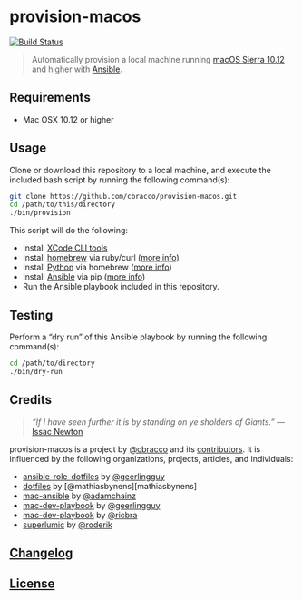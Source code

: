 # provision-macos

[![Build Status](https://travis-ci.org/cbracco/provision-macos.svg?branch=master)](https://travis-ci.org/cbracco/provision-macos)

> Automatically provision a local machine running [macOS Sierra 10.12][macos-sierra] and higher with [Ansible][ansible].

## Requirements

- Mac OSX 10.12 or higher

## Usage

Clone or download this repository to a local machine, and execute the included bash script by running the following command(s):

```bash
git clone https://github.com/cbracco/provision-macos.git
cd /path/to/this/directory
./bin/provision
```

This script will do the following:

- Install [XCode CLI tools][xcode-cli-tools]
- Install [homebrew][homebrew] via ruby/curl ([more info][homebrew])
- Install [Python][python] via homebrew ([more info][python-via-homebrew])
- Install [Ansible][ansible] via pip ([more info][ansible-via-pip])
- Run the Ansible playbook included in this repository.

## Testing

Perform a “dry run” of this Ansible playbook by running the following command(s):

```bash
cd /path/to/directory
./bin/dry-run
```

## Credits

> *“If I have seen further it is by standing on ye sholders of Giants.”*
> &mdash; [Issac Newton][issac-newton-quote]

provision-macos is a project by [@cbracco][cbracco] and its [contributors][contributors]. It is influenced by the following organizations, projects, articles, and individuals:

- [ansible-role-dotfiles][ansible-role-dotfiles] by [@geerlingguy][geerlingguy]
- [dotfiles][dotfiles-mathiasbynens] by [@mathiasbynens][mathiasbynens]
- [mac-ansible][mac-ansible] by [@adamchainz][adamchainz]
- [mac-dev-playbook][mdp-geerlingguy] by [@geerlingguy][geerlingguy]
- [mac-dev-playbook][mdp-ricbra] by [@ricbra][ricbra]
- [superlumic][superlumic] by [@roderik][roderik]

## [Changelog](CHANGELOG.md)

## [License](LICENSE)

[adamchainz]: https://github.com/adamchainz
[ansible]: https://www.ansible.com
[ansible-role-dotfiles]: https://github.com/geerlingguy/ansible-role-dotfiles
[ansible-via-pip]: https://serverfault.com/a/562350
[cbracco]: https://chrisbracco.com
[contributors]: https://github.com/cbracco/provision-localhost/graphs/contributors
[dotfiles-mathiasbynens]: https://github.com/mathiasbynens/dotfiles
[issac-newton-quote]: https://en.wikipedia.org/wiki/Standing_on_the_shoulders_of_giants
[geerlingguy]: https://github.com/geerlingguy
[homebrew]: http://brew.sh
[mac-ansible]: https://github.com/adamchainz/mac-ansible
[mdp-ricbra]: https://github.com/ricbra/mac-dev-playbook
[mdp-geerlingguy]: https://github.com/geerlingguy/mac-dev-playbook
[macos-sierra]: https://en.wikipedia.org/wiki/MacOS_Sierra
[python]: https://www.python.org
[python-via-homebrew]: https://github.com/Homebrew/brew/blob/master/docs/Homebrew-and-Python.md
[ricbra]: https://github.com/ricbra
[roderik]: https://github.com/roderik
[superlumic]: https://github.com/superlumic/superlumic
[xcode-cli-tools]: https://developer.apple.com/xcode/features
